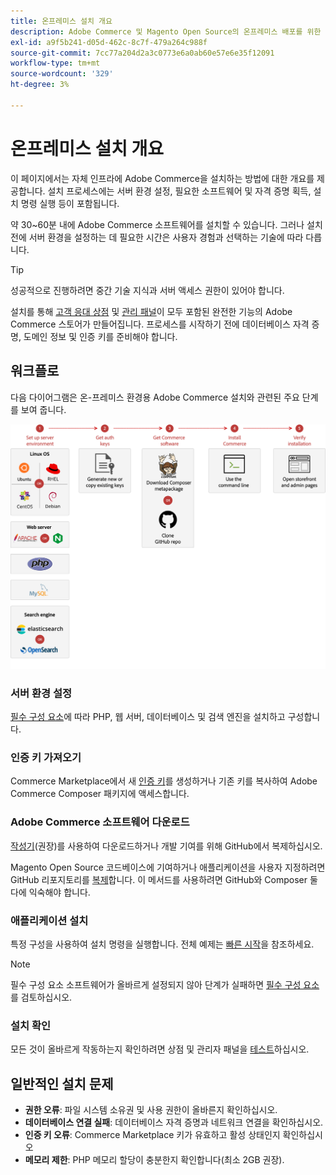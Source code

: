 ```yaml
---
title: 온프레미스 설치 개요
description: Adobe Commerce 및 Magento Open Source의 온프레미스 배포를 위한 설치 프로세스에 대해 알아봅니다.
exl-id: a9f5b241-d05d-462c-8c7f-479a264c988f
source-git-commit: 7cc77a204d2a3c0773e6a0ab60e57e6e35f12091
workflow-type: tm+mt
source-wordcount: '329'
ht-degree: 3%

---
```



# 온프레미스 설치 개요

이 페이지에서는 자체 인프라에 Adobe Commerce을 설치하는 방법에 대한 개요를 제공합니다. 설치 프로세스에는 서버 환경 설정, 필요한 소프트웨어 및 자격 증명 획득, 설치 명령 실행 등이 포함됩니다.

약 30~60분 내에 Adobe Commerce 소프트웨어를 설치할 수 있습니다. 그러나 설치 전에 서버 환경을 설정하는 데 필요한 시간은 사용자 경험과 선택하는 기술에 따라 다릅니다.

>[!TIP]
>
>성공적으로 진행하려면 중간 기술 지식과 서버 액세스 권한이 있어야 합니다.

설치를 통해 [고객 응대 상점](https://experienceleague.adobe.com/ko/docs/commerce-admin/start/storefront/storefront) 및 [관리 패널](https://experienceleague.adobe.com/ko/docs/commerce-admin/start/admin/admin)이 모두 포함된 완전한 기능의 Adobe Commerce 스토어가 만들어집니다. 프로세스를 시작하기 전에 데이터베이스 자격 증명, 도메인 정보 및 인증 키를 준비해야 합니다.

## 워크플로

다음 다이어그램은 온-프레미스 환경용 Adobe Commerce 설치와 관련된 주요 단계를 보여 줍니다.

![설치 작동 방식](../assets/installation/on-premises-install.drawio.svg)

### 서버 환경 설정

[필수 구성 요소](prerequisites/overview.md)에 따라 PHP, 웹 서버, 데이터베이스 및 검색 엔진을 설치하고 구성합니다.

### 인증 키 가져오기

Commerce Marketplace에서 새 [인증 키](prerequisites/authentication-keys.md)를 생성하거나 기존 키를 복사하여 Adobe Commerce Composer 패키지에 액세스합니다.

### Adobe Commerce 소프트웨어 다운로드

[작성기](prerequisites/commerce.md)(권장)를 사용하여 다운로드하거나 개발 기여를 위해 GitHub에서 복제하십시오.

Magento Open Source 코드베이스에 기여하거나 애플리케이션을 사용자 지정하려면 GitHub 리포지토리를 [복제](https://developer.adobe.com/commerce/contributor/guides/install/clone-repository/)합니다. 이 메서드를 사용하려면 GitHub와 Composer 둘 다에 익숙해야 합니다.

### 애플리케이션 설치

특정 구성을 사용하여 설치 명령을 실행합니다. 전체 예제는 [빠른 시작](composer.md)을 참조하세요.

>[!NOTE]
>
>필수 구성 요소 소프트웨어가 올바르게 설정되지 않아 단계가 실패하면 [필수 구성 요소](prerequisites/overview.md)를 검토하십시오.

### 설치 확인

모든 것이 올바르게 작동하는지 확인하려면 상점 및 관리자 패널을 [테스트](next-steps/verify.md)하십시오.

## 일반적인 설치 문제

- **권한 오류**: 파일 시스템 소유권 및 사용 권한이 올바른지 확인하십시오.
- **데이터베이스 연결 실패**: 데이터베이스 자격 증명과 네트워크 연결을 확인하십시오.
- **인증 키 오류**: Commerce Marketplace 키가 유효하고 활성 상태인지 확인하십시오
- **메모리 제한**: PHP 메모리 할당이 충분한지 확인합니다(최소 2GB 권장).
